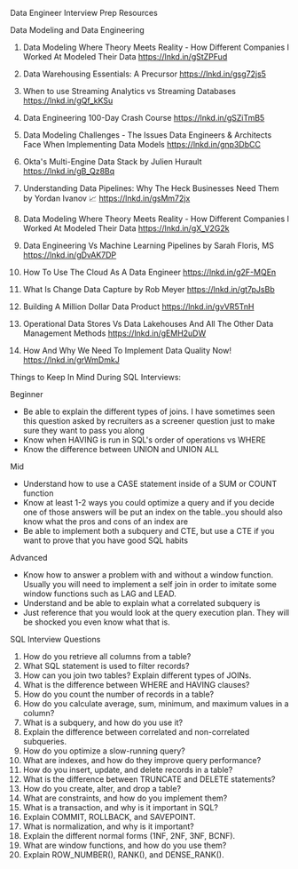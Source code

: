 Data Engineer Interview Prep Resources

Data Modeling and Data Engineering

1. Data Modeling Where Theory Meets Reality - How Different Companies I Worked At Modeled Their Data
https://lnkd.in/gStZPFud

2. Data Warehousing Essentials: A Precursor
https://lnkd.in/gsg72js5

3. When to use Streaming Analytics vs Streaming Databases
https://lnkd.in/gQf_kKSu

4. Data Engineering 100-Day Crash Course
https://lnkd.in/gSZiTmB5

5. Data Modeling Challenges - The Issues Data Engineers & Architects Face When Implementing Data Models
https://lnkd.in/gnp3DbCC

6. Okta's Multi-Engine Data Stack by Julien Hurault
https://lnkd.in/gB_Qz8Bq

7. Understanding Data Pipelines: Why The Heck Businesses Need Them by Yordan Ivanov 📈
https://lnkd.in/gsMm72jx

8. Data Modeling Where Theory Meets Reality - How Different Companies I Worked At Modeled Their Data
https://lnkd.in/gX_V2G2k

9. Data Engineering Vs Machine Learning Pipelines by Sarah Floris, MS
https://lnkd.in/gDvAK7DP

10. How To Use The Cloud As A Data Engineer
https://lnkd.in/g2F-MQEn

11. What Is Change Data Capture by Rob Meyer
https://lnkd.in/gt7pJsBb

12. Building A Million Dollar Data Product
https://lnkd.in/gvVR5TnH

13. Operational Data Stores Vs Data Lakehouses And All The Other Data Management Methods
https://lnkd.in/gEMH2uDW

14. How And Why We Need To Implement Data Quality Now!
https://lnkd.in/grWmDmkJ


Things to Keep In Mind During SQL Interviews:

Beginner 
- Be able to explain the different types of joins. I have sometimes seen this question asked by recruiters as a screener question just to make sure they want to pass you along
- Know when HAVING is run in SQL's order of operations vs WHERE
- Know the difference between UNION and UNION ALL

Mid
- Understand how to use a CASE statement inside of a SUM or COUNT function
- Know at least 1-2 ways you could optimize a query and if you decide one of those answers will be put an index on the table..you should also know what the pros and cons of an index are
- Be able to implement both a subquery and CTE, but use a CTE if you want to prove that you have good SQL habits

Advanced
- Know how to answer a problem with and without a window function. Usually you will need to implement a self join in order to imitate some window functions such as LAG and LEAD.
- Understand and be able to explain what a correlated subquery is
- Just reference that you would look at the query execution plan. They will be shocked you even know what that is.

SQL Interview Questions
1. How do you retrieve all columns from a table?
2. What SQL statement is used to filter records?
3. How can you join two tables? Explain different types of JOINs.
4. What is the difference between WHERE and HAVING clauses?
5. How do you count the number of records in a table?
6. How do you calculate average, sum, minimum, and maximum values in a column?
7. What is a subquery, and how do you use it?
8. Explain the difference between correlated and non-correlated subqueries.
9. How do you optimize a slow-running query?
10. What are indexes, and how do they improve query performance?
11. How do you insert, update, and delete records in a table?
12. What is the difference between TRUNCATE and DELETE statements?
13. How do you create, alter, and drop a table?
14. What are constraints, and how do you implement them?
15. What is a transaction, and why is it important in SQL?
16. Explain COMMIT, ROLLBACK, and SAVEPOINT.
17. What is normalization, and why is it important?
18. Explain the different normal forms (1NF, 2NF, 3NF, BCNF).
19. What are window functions, and how do you use them?
20. Explain ROW_NUMBER(), RANK(), and DENSE_RANK().

